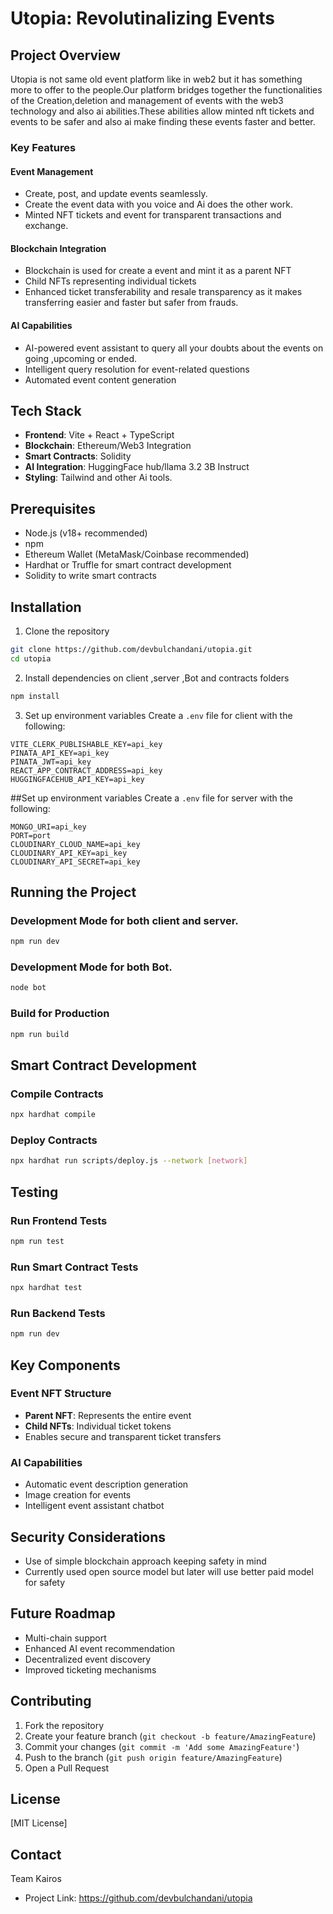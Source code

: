 # Utopia: Revolutinalizing Events

## Project Overview

Utopia is not same old event platform like in web2 but it has something more to offer to the people.Our platform bridges together the functionalities of the Creation,deletion and management of events with the web3 technology and also ai abilities.These abilities allow minted nft tickets and events to be safer and also ai make finding these events faster and better.

### Key Features

#### Event Management
- Create, post, and update events seamlessly.
- Create the event data with you voice and Ai does the other work.
- Minted NFT tickets and event for transparent transactions and exchange.

#### Blockchain Integration
- Blockchain is used for create a event and mint it as a parent NFT 
- Child NFTs representing individual tickets
- Enhanced ticket transferability and resale transparency as it makes transferring easier 
  and faster but safer from frauds.

#### AI Capabilities
- AI-powered event assistant to query all your doubts about the events on going ,upcoming or ended.
- Intelligent query resolution for event-related questions
- Automated event content generation

## Tech Stack

- **Frontend**: Vite + React + TypeScript
- **Blockchain**: Ethereum/Web3 Integration
- **Smart Contracts**: Solidity
- **AI Integration**: HuggingFace hub/llama 3.2 3B Instruct
- **Styling**: Tailwind and other Ai tools.

## Prerequisites

- Node.js (v18+ recommended)
- npm
- Ethereum Wallet (MetaMask/Coinbase recommended)
- Hardhat or Truffle for smart contract development
- Solidity to write smart contracts

## Installation

1. Clone the repository
```bash
git clone https://github.com/devbulchandani/utopia.git
cd utopia
```

2. Install dependencies on client ,server ,Bot and contracts folders
```bash
npm install
```

3. Set up environment variables
Create a `.env` file for client with the following:
```
VITE_CLERK_PUBLISHABLE_KEY=api_key
PINATA_API_KEY=api_key
PINATA_JWT=api_key
REACT_APP_CONTRACT_ADDRESS=api_key
HUGGINGFACEHUB_API_KEY=api_key
```
##Set up environment variables
Create a `.env` file for server with the following:
```
MONGO_URI=api_key
PORT=port
CLOUDINARY_CLOUD_NAME=api_key
CLOUDINARY_API_KEY=api_key
CLOUDINARY_API_SECRET=api_key
```
## Running the Project

### Development Mode for both client and server.
```bash
npm run dev
```
### Development Mode for both Bot.
```bash
node bot
```

### Build for Production
```bash
npm run build
```

## Smart Contract Development

### Compile Contracts
```bash
npx hardhat compile
```

### Deploy Contracts
```bash
npx hardhat run scripts/deploy.js --network [network]
```

## Testing

### Run Frontend Tests
```bash
npm run test
```

### Run Smart Contract Tests
```bash
npx hardhat test
```
### Run Backend Tests
```bash
npm run dev
```
## Key Components

### Event NFT Structure
- **Parent NFT**: Represents the entire event
- **Child NFTs**: Individual ticket tokens
- Enables secure and transparent ticket transfers

### AI Capabilities
- Automatic event description generation
- Image creation for events
- Intelligent event assistant chatbot

## Security Considerations
- Use of simple blockchain approach keeping safety in mind
- Currently used open source model but later will use better paid model for safety 

## Future Roadmap
- Multi-chain support
- Enhanced AI event recommendation
- Decentralized event discovery
- Improved ticketing mechanisms

## Contributing

1. Fork the repository
2. Create your feature branch (`git checkout -b feature/AmazingFeature`)
3. Commit your changes (`git commit -m 'Add some AmazingFeature'`)
4. Push to the branch (`git push origin feature/AmazingFeature`)
5. Open a Pull Request

## License

[MIT License]

## Contact

Team Kairos
- Project Link: https://github.com/devbulchandani/utopia

